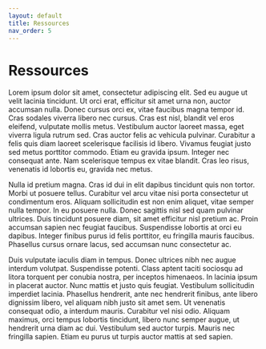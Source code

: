 ```yaml
---
layout: default
title: Ressources
nav_order: 5
---
```


# Ressources #

Lorem ipsum dolor sit amet, consectetur adipiscing elit. Sed eu augue ut velit lacinia tincidunt. Ut orci erat, efficitur sit amet urna non, auctor accumsan nulla. Donec cursus orci ex, vitae faucibus magna tempor id. Cras sodales viverra libero nec cursus. Cras est nisl, blandit vel eros eleifend, vulputate mollis metus. Vestibulum auctor laoreet massa, eget viverra ligula rutrum sed. Cras auctor felis ac vehicula pulvinar. Curabitur a felis quis diam laoreet scelerisque facilisis id libero. Vivamus feugiat justo sed metus porttitor commodo. Etiam eu gravida ipsum. Integer nec consequat ante. Nam scelerisque tempus ex vitae blandit. Cras leo risus, venenatis id lobortis eu, gravida nec metus.

Nulla id pretium magna. Cras id dui in elit dapibus tincidunt quis non tortor. Morbi ut posuere tellus. Curabitur vel arcu vitae nisi porta consectetur ut condimentum eros. Aliquam sollicitudin est non enim aliquet, vitae semper nulla tempor. In eu posuere nulla. Donec sagittis nisl sed quam pulvinar ultrices. Duis tincidunt posuere diam, sit amet efficitur nisl pretium ac. Proin accumsan sapien nec feugiat faucibus. Suspendisse lobortis at orci eu dapibus. Integer finibus purus id felis porttitor, eu fringilla mauris faucibus. Phasellus cursus ornare lacus, sed accumsan nunc consectetur ac.

Duis vulputate iaculis diam in tempus. Donec ultrices nibh nec augue interdum volutpat. Suspendisse potenti. Class aptent taciti sociosqu ad litora torquent per conubia nostra, per inceptos himenaeos. In lacinia ipsum in placerat auctor. Nunc mattis et justo quis feugiat. Vestibulum sollicitudin imperdiet lacinia. Phasellus hendrerit, ante nec hendrerit finibus, ante libero dignissim libero, vel aliquam nibh justo sit amet sem. Ut venenatis consequat odio, a interdum mauris. Curabitur vel nisi odio. Aliquam maximus, orci tempus lobortis tincidunt, libero nunc semper augue, ut hendrerit urna diam ac dui. Vestibulum sed auctor turpis. Mauris nec fringilla sapien. Etiam eu purus ut turpis auctor mattis at sed sapien.